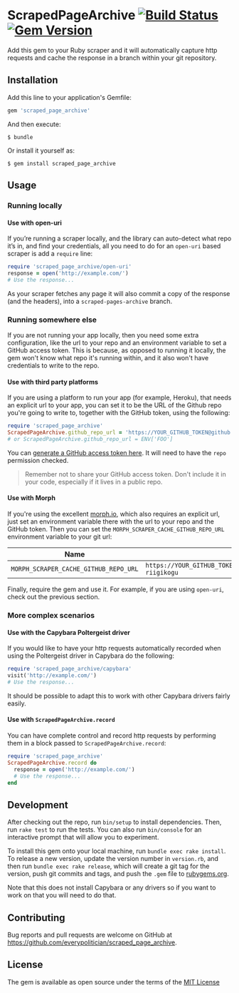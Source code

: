 # ScrapedPageArchive [![Build Status](https://travis-ci.org/everypolitician/scraped_page_archive.svg?branch=master)](https://travis-ci.org/everypolitician/scraped_page_archive) [![Gem Version](https://badge.fury.io/rb/scraped_page_archive.svg)](https://badge.fury.io/rb/scraped_page_archive)

Add this gem to your Ruby scraper and it will automatically capture http requests
and cache the response in a branch within your git repository.

## Installation

Add this line to your application's Gemfile:

```ruby
gem 'scraped_page_archive'
```

And then execute:

    $ bundle

Or install it yourself as:

    $ gem install scraped_page_archive

## Usage

### Running locally

#### Use with open-uri

If you’re running a scraper locally, and the library can auto-detect
what repo it’s in, and find your credentials, all you need to do for an
`open-uri` based scraper is add a `require` line:

```ruby
require 'scraped_page_archive/open-uri'
response = open('http://example.com/')
# Use the response...
```

As your scraper fetches any page it will also commit a copy of the
response (and the headers), into a `scraped-pages-archive` branch.

### Running somewhere else

If you are not running your app locally, then you need some extra configuration, like the url to your repo and an environment variable to set a GitHub access token. This is because, as opposed to running it locally, the gem won't know what repo it's running within, and it also won't have credentials to write to the repo.

#### Use with third party platforms

If you are using a platform to run your app (for example, Heroku), that needs an explicit url to your app, you can set it to be the URL of the Github repo you're going to write to, together with the GitHub token, using the following:

```ruby
require 'scraped_page_archive'
ScrapedPageArchive.github_repo_url = 'https://YOUR_GITHUB_TOKEN@github.com/tmtmtmtm/estonia-riigikogu'
# or ScrapedPageArchive.github_repo_url = ENV['FOO']
```

You can [generate a GitHub access token here](https://github.com/settings/tokens). It will  need to have the `repo` permission checked.

> Remember not to share your GitHub access token. Don't include it in your code, especially if it lives in a public repo.


#### Use with Morph

If you're using the excellent [morph.io](https://morph.io), which also requires an explicit url, just set an environment variable there with the url to your repo and the GitHub token. Then you can set the `MORPH_SCRAPER_CACHE_GITHUB_REPO_URL` environment variable to your git url:

| Name                                  | Value                                                           |
|---------------------------------------|-----------------------------------------------------------------|
| `MORPH_SCRAPER_CACHE_GITHUB_REPO_URL` | `https://YOUR_GITHUB_TOKEN@github.com/tmtmtmtm/estonia-riigikogu` |

Finally, require the gem and use it. For example, if you are using `open-uri`, check out the previous section.


### More complex scenarios

#### Use with the Capybara Poltergeist driver

If you would like to have your http requests automatically recorded when using the Poltergeist driver in Capybara do the following:

```ruby
require 'scraped_page_archive/capybara'
visit('http://example.com/')
# Use the response...
```

It should be possible to adapt this to work with other Capybara drivers
fairly easily.

#### Use with `ScrapedPageArchive.record`

You can have complete control and record http requests by performing them in a block passed to `ScrapedPageArchive.record`:

```ruby
require 'scraped_page_archive'
ScrapedPageArchive.record do
  response = open('http://example.com/')
  # Use the response...
end
```

## Development

After checking out the repo, run `bin/setup` to install dependencies. Then, run `rake test` to run the tests. You can also run `bin/console` for an interactive prompt that will allow you to experiment.

To install this gem onto your local machine, run `bundle exec rake install`. To release a new version, update the version number in `version.rb`, and then run `bundle exec rake release`, which will create a git tag for the version, push git commits and tags, and push the `.gem` file to [rubygems.org](https://rubygems.org).

Note that this does not install Capybara or any drivers so if you want
to work on that you will need to do that.

## Contributing

Bug reports and pull requests are welcome on GitHub at https://github.com/everypolitician/scraped_page_archive.

## License

The gem is available as open source under the terms of the [MIT License](http://opensource.org/licenses/MIT)
